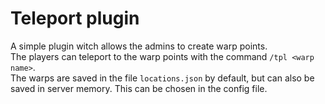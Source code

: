 # Teleport plugin
A simple plugin witch allows the admins to create warp points.<br>
The players can teleport to the warp points with the command `/tpl <warp name>`.<br>
The warps are saved in the file `locations.json` by default, but can also be saved in server memory. 
This can be chosen in the config file.
